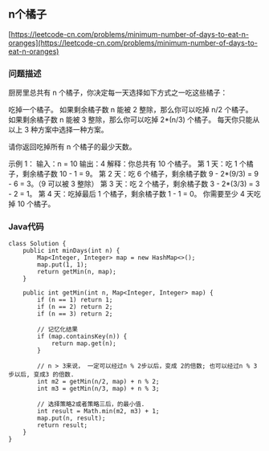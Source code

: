 ## n个橘子
[https://leetcode-cn.com/problems/minimum-number-of-days-to-eat-n-oranges](https://leetcode-cn.com/problems/minimum-number-of-days-to-eat-n-oranges)

### 问题描述
厨房里总共有 n 个橘子，你决定每一天选择如下方式之一吃这些橘子：

吃掉一个橘子。
如果剩余橘子数 n 能被 2 整除，那么你可以吃掉 n/2 个橘子。
如果剩余橘子数 n 能被 3 整除，那么你可以吃掉 2*(n/3) 个橘子。
每天你只能从以上 3 种方案中选择一种方案。

请你返回吃掉所有 n 个橘子的最少天数。

示例 1：
输入：n = 10
输出：4
解释：你总共有 10 个橘子。
第 1 天：吃 1 个橘子，剩余橘子数 10 - 1 = 9。
第 2 天：吃 6 个橘子，剩余橘子数 9 - 2*(9/3) = 9 - 6 = 3。（9 可以被 3 整除）
第 3 天：吃 2 个橘子，剩余橘子数 3 - 2*(3/3) = 3 - 2 = 1。
第 4 天：吃掉最后 1 个橘子，剩余橘子数 1 - 1 = 0。
你需要至少 4 天吃掉 10 个橘子。

### Java代码
```
class Solution {
    public int minDays(int n) {
        Map<Integer, Integer> map = new HashMap<>();
        map.put(1, 1);
        return getMin(n, map);
    }

    public int getMin(int n, Map<Integer, Integer> map) {
        if (n == 1) return 1;
        if (n == 2) return 2;
        if (n == 3) return 2;

        // 记忆化结果
        if (map.containsKey(n)) {
            return map.get(n);
        }

        // n > 3来说， 一定可以经过n % 2步以后，变成 2的倍数; 也可以经过n % 3 步以后, 变成3 的倍数.
        int m2 = getMin(n/2, map) + n % 2;
        int m3 = getMin(n/3, map) + n % 3;

        // 选择策略2或者策略三后，的最小值.
        int result = Math.min(m2, m3) + 1;
        map.put(n, result);
        return result;
    }
}
```
